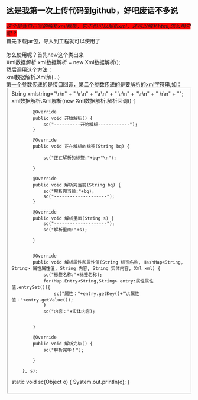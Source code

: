 
<h2>这是我第一次上传代码到github，好吧废话不多说</h2>
<i style="background:red">这个是我自己写的解析xml框架，它不但可以解析xml，还可以解析html,怎么用它呢？</i>
<br/>首先下载jar包，导入到工程就可以使用了
<br/>
<br/>
怎么使用呢？首先new这个类出来<br/>
Xml数据解析 xml数据解析 = new Xml数据解析();
<br/>
然后调用这个方法：<br/>
xml数据解析.Xml解(...)<br/>
第一个参数传递的是接口回调，第二个参数传递的是要解析的xml字符串,如：<br/>
<fieldset>
  String xmlstring="<FrameLayout xmlns:android=\"http://schemas.android.com/apk/res/android\"\r\n" + 
    			"    android:layout_width=\"match_parent\"\r\n" + 
    			"    android:layout_height=\"match_parent\">\r\n" + 
    			"    <!--android:divider=\"@null\"去掉分隔线-->\r\n" + 
    			"\r\n" + 
    			"    <ListView\r\n" + 
    			"        android:id=\"@+id/lv_组图\"\r\n" + 
    			"        android:layout_width=\"match_parent\"\r\n" + 
    			"        android:layout_height=\"match_parent\"\r\n" + 
    			"        android:background=\"#00CCCCCC\"\r\n" + 
    			"        android:divider=\"@null\" />\r\n" + 
    			"\r\n" + 
    			"    <GridView\r\n" + 
    			"        android:id=\"@+id/gv_组图\"\r\n" + 
    			"        android:layout_width=\"match_parent\"\r\n" + 
    			"        android:layout_height=\"match_parent\"\r\n" + 
    			"        android:background=\"#00CCCCCC\"\r\n" + 
    			"        android:divider=\"@null\"\r\n" + 
    			"        android:numColumns=\"2\"\r\n" + 
    			"        android:visibility=\"gone\" />\r\n" + 
    			"</FrameLayout>";
xml数据解析.Xml解析(new Xml数据解析.解析回调() {

			@Override
			public void 开始解析() {
				sc("----------开始解析------------");
			}

			@Override
			public void 正在解析的标签(String bq) {
				
				sc("正在解析的标签:"+bq+"\n");
				
			}

			@Override
			public void 解析完当前(String bq) {
				sc("解析完当前:"+bq);
				sc("--------------------");
			}

			@Override
			public void 解析里面(String s) {
				sc("--------------------");
				sc("解析里面:"+s);
				
			}


			@Override
			public void 解析属性和属性值(String 标签名称, HashMap<String, String> 属性属性值, String 内容, String 实体内容, Xml xml) {
				sc("标签名称:"+标签名称);
                for(Map.Entry<String,String> entry:属性属性值.entrySet()){
                    sc("属性："+entry.getKey()+"\t属性值："+entry.getValue());
                }
                sc("内容："+实体内容);
                
				
			}

			@Override
			public void 解析完毕() {
				sc("解析完毕！");
				
			}
        	
        }, s);
static void sc(Object o) {
        System.out.println(o);
    }
</fieldset>
